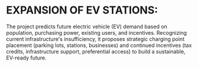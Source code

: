 # EXPANSION OF EV STATIONS:
The project predicts future electric vehicle (EV) demand based on population, purchasing power, existing users, and incentives. Recognizing current infrastructure's insufficiency, it proposes strategic charging point placement (parking lots, stations, businesses) and continued incentives (tax credits, infrastructure support, preferential access) to build a sustainable, EV-ready future.
